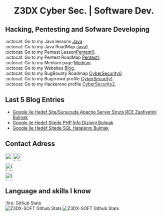 <h1 align="center">Z3DX Cyber Sec. | Software Dev.</h1>

## Hacking, Pentesting and Sofware Developing
:octocat: Go to my Java lessons [Java].</br>
:octocat: Go to my Java RoadMap [Java1].</br>
:octocat: Go to my Pentest Lesson[Pentest0].</br>
:octocat: Go to my Pentest RoadMap [Pentest1].</br>
:octocat: Go to my Medium page [Medium].</br>
:octocat: Go to my Websites [Blog].</br>
:octocat: Go to my BugBounty Roadmap [CyberSecurity0].</br>
:octocat: Go to my Bugcrowd profile [CyberSecurity1].</br>
:octocat: Go to my Hackerone profile [CyberSecurity2].</br>

## Last 5 Blog Entries

- [Google ile Hedef Site/Sunucuda Apache Server Struts RCE Zaafiyetini Bulmak]
- [Google ile Hedef Sitede PHP İnfo Dizinini Bulmak]
- [Google İle Hedef Sitede SQL Hatalarını Bulmak]

## Contact Adress

[<img align="left" alt="iletisim | Twitter" width="22px" src="https://cdn.jsdelivr.net/npm/simple-icons@v3/icons/twitter.svg" />][Twitter]
[<img align="left" alt="iletisim | Telegram" width="25px" src="https://www.flaticon.com/svg/static/icons/svg/2111/2111708.svg" />][Telegram]<br />

[<img align="left" alt="iletisim | DevTo" width="25px" src="https://d2fltix0v2e0sb.cloudfront.net/dev-black.png" />][DevTo]<br />

[<img align="left" alt="iletisim | Medium" width="25px" src="https://cdn4.iconfinder.com/data/icons/social-media-2210/24/Medium-512.png" />][Medium]<br />


## Language and skills I know
  <summary>:fire: Github Stats</summary>

  <img align="left" alt="Z3DX-SOFT Github Stats" src="https://github-readme-stats.codestackr.vercel.app/api?username=Z3DX2&show_icons=true&hide_border=false" />
  <img align="left" alt="Z3DX-SOFT Github Stats" src="https://github-readme-stats.vercel.app/api/top-langs/?username=Z3DX2&layout=demo" />
  
[Twitter]: https://twitter.com/Z3DX2
[Telegram]: https://t.me/z3dxsec
[Java]: https://github.com/Z3DX2/Java
[Java1]: https://github.com/Z3DX2/Java
[Medium]: https://z3dxsec.medium.com/
[Blog]: https://github.com/Z3DX2/
[DevTo]: https://dev.to/z3dxsoft
[Pentest0]: https://dev.to/z3dxsoft
[Pentest1]: https://dev.to/z3dxsoft
[CyberSecurity0]: https://github.com/Z3DX2/
[CyberSecurity1]: https://github.com/Z3DX2/
[CyberSecurity2]: https://github.com/Z3DX2/

[Google ile Hedef Site/Sunucuda Apache Server Struts RCE Zaafiyetini Bulmak]: https://z3dxsec.medium.com/google-ile-hedef-site-sunucuda-apache-server-struts-rce-zaafiyetini-bulmak-286def1dce39
[Google ile Hedef Sitede PHP İnfo Dizinini Bulmak]: https://z3dxsec.medium.com/google-ile-hedef-sitede-php-i%CC%87nfo-dizinini-bulmak-fbfd1c961e87
[Google İle Hedef Sitede SQL Hatalarını Bulmak]: https://z3dxsec.medium.com/google-i%CC%87le-hedef-sitede-sql-hatalar%C4%B1n%C4%B1-bulmak-9d0063081158


